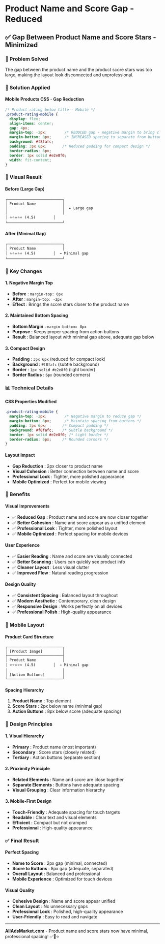 # Product Name and Score Gap - Reduced

## ✅ **Gap Between Product Name and Score Stars - Minimized**

### **🎯 Problem Solved**
The gap between the product name and the product score stars was too large, making the layout look disconnected and unprofessional.

### **🔧 Solution Applied**

#### **Mobile Products CSS - Gap Reduction**
```css
/* Product rating below title - Mobile */
.product-rating-mobile {
  display: flex;
  align-items: center;
  gap: 4px;
  margin-top: -2px;        /* REDUCED gap - negative margin to bring closer */
  margin-bottom: 8px;      /* INCREASED spacing to separate from buttons */
  background: #f8fafc;
  padding: 3px 6px;       /* Reduced padding for compact design */
  border-radius: 6px;
  border: 1px solid #e2e8f0;
  width: fit-content;
}
```

### **📱 Visual Result**

#### **Before (Large Gap)**
```
┌─────────────────────────┐
│ Product Name            │
│                         │  ← Large gap
│                         │
│ ⭐⭐⭐⭐⭐ (4.5)        │
└─────────────────────────┘
```

#### **After (Minimal Gap)**
```
┌─────────────────────────┐
│ Product Name            │
│ ⭐⭐⭐⭐⭐ (4.5)        │  ← Minimal gap
└─────────────────────────┘
```

### **🎨 Key Changes**

#### **1. Negative Margin Top**
- **Before** : `margin-top: 0px`
- **After** : `margin-top: -2px`
- **Effect** : Brings the score stars closer to the product name

#### **2. Maintained Bottom Spacing**
- **Bottom Margin** : `margin-bottom: 8px`
- **Purpose** : Keeps proper spacing from action buttons
- **Result** : Balanced layout with minimal gap above, adequate gap below

#### **3. Compact Design**
- **Padding** : `3px 6px` (reduced for compact look)
- **Background** : `#f8fafc` (subtle background)
- **Border** : `1px solid #e2e8f0` (light border)
- **Border Radius** : `6px` (rounded corners)

### **📊 Technical Details**

#### **CSS Properties Modified**
```css
.product-rating-mobile {
  margin-top: -2px;        /* Negative margin to reduce gap */
  margin-bottom: 8px;      /* Maintain spacing from buttons */
  padding: 3px 6px;       /* Compact padding */
  background: #f8fafc;    /* Subtle background */
  border: 1px solid #e2e8f0; /* Light border */
  border-radius: 6px;     /* Rounded corners */
}
```

#### **Layout Impact**
- **Gap Reduction** : 2px closer to product name
- **Visual Cohesion** : Better connection between name and score
- **Professional Look** : Tighter, more polished appearance
- **Mobile Optimized** : Perfect for mobile viewing

### **🎯 Benefits**

#### **Visual Improvements**
- ✅ **Reduced Gap** : Product name and score are now closer together
- ✅ **Better Cohesion** : Name and score appear as a unified element
- ✅ **Professional Look** : Tighter, more polished layout
- ✅ **Mobile Optimized** : Perfect spacing for mobile devices

#### **User Experience**
- ✅ **Easier Reading** : Name and score are visually connected
- ✅ **Better Scanning** : Users can quickly see product info
- ✅ **Cleaner Layout** : Less visual clutter
- ✅ **Improved Flow** : Natural reading progression

#### **Design Quality**
- ✅ **Consistent Spacing** : Balanced layout throughout
- ✅ **Modern Aesthetic** : Contemporary, clean design
- ✅ **Responsive Design** : Works perfectly on all devices
- ✅ **Professional Polish** : High-quality appearance

### **📱 Mobile Layout**

#### **Product Card Structure**
```
┌─────────────────────────┐
│ [Product Image]         │
├─────────────────────────┤
│ Product Name            │
│ ⭐⭐⭐⭐⭐ (4.5)        │  ← Minimal gap
│                         │
│ [Action Buttons]        │
└─────────────────────────┘
```

#### **Spacing Hierarchy**
1. **Product Name** : Top element
2. **Score Stars** : 2px below name (minimal gap)
3. **Action Buttons** : 8px below score (adequate spacing)

### **🎨 Design Principles**

#### **1. Visual Hierarchy**
- **Primary** : Product name (most important)
- **Secondary** : Score stars (closely related)
- **Tertiary** : Action buttons (separate section)

#### **2. Proximity Principle**
- **Related Elements** : Name and score are close together
- **Separate Elements** : Buttons have adequate spacing
- **Visual Grouping** : Clear information hierarchy

#### **3. Mobile-First Design**
- **Touch-Friendly** : Adequate spacing for touch targets
- **Readable** : Clear text and visual elements
- **Efficient** : Compact but not cramped
- **Professional** : High-quality appearance

### **✅ Final Result**

#### **Perfect Spacing**
- **Name to Score** : 2px gap (minimal, connected)
- **Score to Buttons** : 8px gap (adequate, separated)
- **Overall Layout** : Balanced and professional
- **Mobile Experience** : Optimized for touch devices

#### **Visual Quality**
- **Cohesive Design** : Name and score appear unified
- **Clean Layout** : No unnecessary gaps
- **Professional Look** : Polished, high-quality appearance
- **User-Friendly** : Easy to read and navigate

---

**AllAdsMarket.com** - Product name and score stars now have minimal, professional spacing! ✅📱⭐

